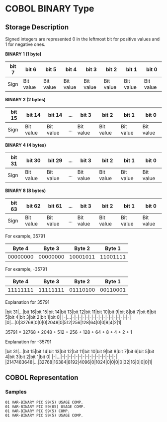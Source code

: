 

# COBOL BINARY Type
## Storage Description
Signed integers are represented 0 in the leftmost bit for positive values and 1 for negative ones.

**BINARY 1 (1 byte)**

|bit 7|bit 6|bit 5|bit 4|bit 3|bit 2|bit 1|bit 0|
|-|-|-|-|-|-|-|-|
|Sign|Bit value|Bit value|Bit value|Bit value|Bit value|Bit value|Bit value|

**BINARY 2 (2 bytes)**

|bit 15|bit 14|bit 14|...|bit 3|bit 2|bit 1|bit 0|
|-|-|-|-|-|-|-|-|
|Sign|Bit value|Bit value|...|Bit value|Bit value|Bit value|Bit value|

**BINARY 4 (4 bytes)**

|bit 31|bit 30|bit 29|...|bit 3|bit 2|bit 1|bit 0|
|-|-|-|-|-|-|-|-|
|Sign|Bit value|Bit value|...|Bit value|Bit value|Bit value|Bit value|

**BINARY 8 (8 bytes)**

|bit 63|bit 62|bit 61|...|bit 3|bit 2|bit 1|bit 0|
|-|-|-|-|-|-|-|-|
|Sign|Bit value|Bit value|...|Bit value|Bit value|Bit value|Bit value|

For example, 35791

|Byte 4|Byte 3|Byte 2|Byte 1|
|-|-|-|-|
|00000000|00000000|10001011|11001111|

For example, -35791

|Byte 4|Byte 3|Byte 2|Byte 1|
|-|-|-|-|
|11111111|11111111|01110100|00110001|

Explanation for 35791

|bit 31|...|bit 16|bit 15|bit 14|bit 13|bit 12|bit 11|bit 10|bit 9|bit 8|bit 7|bit 6|bit 5|bit 4|bit 3|bit 2|bit 1|bit 0|
|-|...|-|-|-|-|-|-|-|-|-|-|-|-|-|-|-|-|-|
|0|...|0|32768|0|0|0|2048|0|512|256|128|64|0|0|8|4|2|1|

35791 = 32768 + 2048 + 512 + 256 + 128 + 64 + 8 + 4 + 2 + 1

Explanation for -35791

|bit 31|...|bit 15|bit 14|bit 13|bit 12|bit 11|bit 10|bit 9|bit 8|bit 7|bit 6|bit 5|bit 4|bit 3|bit 2|bit 1|bit 0|
|-|...|-|-|-|-|-|-|-|-|-|-|-|-|-|-|-|-|
|2147483648|...|32768|16384|8192|4096|0|1024|0|0|0|0|32|16|0|0|0|1|

## COBOL Representation
### Samples
```
01 VAR-BINARY PIC S9(5) USAGE COMP.
01 VAR-BINARY PIC S9(05) USAGE COMP.
01 VAR-BINARY PIC S9(5) COMP.
01 VAR-BINARY PIC S9(5) USAGE COMP.
```
